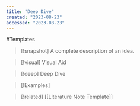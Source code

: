 ```yaml
---
title: "Deep Dive"
created: "2023-08-23"
accessed: "2023-08-23"
---
```


#Templates 

>[!snapshot]
>A complete description of an idea.

>[!visual] Visual Aid
>

>[!deep] Deep Dive
>

>[!Examples]
>

>[!related]
>[[Literature Note Template]]
